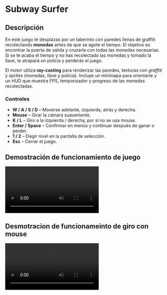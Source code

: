 # Subway Surfer

## Descripción
En este juego te desplazas por un laberinto con paredes llenas de graffiti recolectando **monedas** antes de que se agote el tiempo.  El objetivo es encontrar la puerta de salida y cruzarla con todas las monedas necesarias. Si se te acaba el tiempo y no has recolectado las monedas y tomado la llave, te atrapará un policía y perderás el juego.

El motor utiliza **ray-casting** para renderizar las paredes, texturas con *graffiti* y sprites (monedas, llave y policía).  Incluye un minimapa para orientarte y un HUD que muestra FPS, temporizador y progreso de las monedas recolectadas.

### Controles
* **W / A / S / D** – Moverse adelante, izquierda, atrás y derecha.
* **Mouse** – Girar la cámara suavemente.
* **K / L** – Giro a la izquierda / derecha, por si no se usa mouse.
* **Enter / Space** – Confirmar en menús y continuar después de ganar o perder.
* **1 / 2** – Elegir nivel en la pantalla de selección.
* **Esc** – Cerrar el juego.

## Demostración de funcionamiento de juego

![Demo de juego](./gameplay.mp4)



## Desmotracion de funcionameinto de giro con mouse

![Funcionamiento de giro](./mouse_function.mp4)



